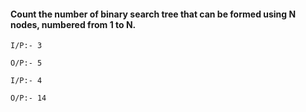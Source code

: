 #### Count the number of binary search tree that can be formed using N nodes, numbered from 1 to N.

```
I/P:- 3

O/P:- 5
```

```
I/P:- 4

O/P:- 14
```

